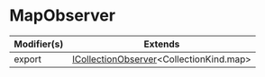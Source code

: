 # MapObserver

| Modifier(s)                            | Extends                                    |
|----------------------------------------|--------------------------------------------|
| export | [ICollectionObserver](https://hamedfathi.gitbook.io/aurelia-2-doc-api/runtime/interface/observation/icollectionobserver)&lt;CollectionKind.map&gt; |